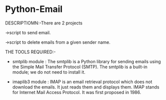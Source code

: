 # Python-Email

DESCRIPTIOMN:-There are 2 projects

->script to send email.

->script to delete emails from a given sender name.

THE TOOLS REQUIRED:-
  * smtplib module : The smtplib is a Python library for sending emails using the Simple Mail Transfer Protocol (SMTP). 
                     The smtplib is a built-in module; we do not need to install it.
                     
                     
  * imaplib3 module : IMAP is an email retrieval protocol which does not download the emails. It just reads them and displays them.
                      IMAP stands for Internet Mail Access Protocol. It was first proposed in 1986.
                      
                      
